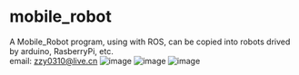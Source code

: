 # mobile_robot
A Mobile_Robot program, using with ROS, can be copied into robots drived by arduino, RasberryPi, etc.<br>
email: zzy0310@live.cn
![image](https://github.com/zzy0310/mobile_robot/raw/master/1.jpg)
![image](https://github.com/zzy0310/mobile_robot/raw/master/2.jpg)
![image](https://github.com/zzy0310/mobile_robot/raw/master/3.jpg)
